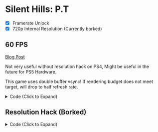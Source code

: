 # Silent Hills: P.T

- [x] Framerate Unlock
- [x] 720p Internal Resolution (Currently borked)

## 60 FPS

[Blog Post](https://illusion0001.github.io/patches/2021/04/29/pt-60fps/)

Not very useful without resolution hack on PS4, Might be useful in the future for PS5 Hardware.

This game uses double buffer vsync! If rendering budget does not meet target, will drop to half refresh rate.

<details> 
<summary>Code (Click to Expand)</summary>

```
be 01 00 00 00 e8 f3 51 2b 00

be 00 00 00 00 e8 f3 51 2b 00
```

</details>

## Resolution Hack (Borked)

<details> 
<summary>Code (Click to Expand)</summary>

```
48 b8 80 07 00 00 38 04 00 00

48 b8 00 05 00 00 d0 02 00 00
```

</details>
